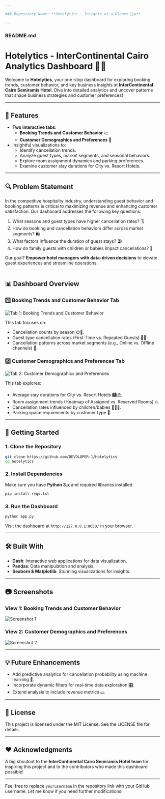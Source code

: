 ```yaml
---

### Repository Name: **Hotelytics - Insights at a Glance 🏨📊**

---
```


### README.md

# Hotelytics - InterContinental Cairo Analytics Dashboard 🏨✨

Welcome to **Hotelytics**, your one-stop dashboard for exploring booking trends, customer behavior, and key business insights at **InterContinental Cairo Semiramis Hotel**. Dive into detailed analytics and uncover patterns that shape business strategies and customer preferences!

---

## 🌟 Features

- **Two interactive tabs**:
  - **Booking Trends and Customer Behavior** 📈
  - **Customer Demographics and Preferences** 👥
- Insightful visualizations to:
  - Identify cancellation trends.
  - Analyze guest types, market segments, and seasonal behaviors.
  - Explore room assignment dynamics and parking preferences.
  - Examine customer stay durations for City vs. Resort Hotels.

---

## 🔍 Problem Statement

In the competitive hospitality industry, understanding guest behavior and booking patterns is critical to maximizing revenue and enhancing customer satisfaction. Our dashboard addresses the following key questions:

1. What seasons and guest types have higher cancellation rates? 🗓️
2. How do booking and cancellation behaviors differ across market segments? 🛍️
3. What factors influence the duration of guest stays? 🏖️
4. How do family guests with children or babies impact cancellations? 👶

Our goal? **Empower hotel managers with data-driven decisions** to elevate guest experiences and streamline operations.

---

## 📊 Dashboard Overview

### **1️⃣ Booking Trends and Customer Behavior Tab**
![Tab 1: Booking Trends and Customer Behavior](file-7XgUa8UQ7BDyH6XKud1UK8)

This tab focuses on:
- Cancellation counts by season 🌞🍁.
- Guest type cancellation rates (First-Time vs. Repeated Guests) 👤👥.
- Cancellation patterns across market segments (e.g., Online vs. Offline channels) 🛒.

### **2️⃣ Customer Demographics and Preferences Tab**
![Tab 2: Customer Demographics and Preferences](file-82jmuc4ABqKQUEeRtpqXpS)

This tab explores:
- Average stay durations for City vs. Resort Hotels 🏙️⛱️.
- Room assignment trends (Heatmap of Assigned vs. Reserved Rooms) 🔥.
- Cancellation rates influenced by children/babies 👨‍👩‍👧.
- Parking space requirements by customer type 🚗.

---

## 🚀 Getting Started

### **1. Clone the Repository**
```bash
git clone https://github.com/DEVOLOPER-1/Hotelytics
cd hotelytics
```

### **2. Install Dependencies**
Make sure you have **Python 3.x** and required libraries installed:
```bash
pip install reqs.txt
```

### **3. Run the Dashboard**
```bash
python app.py
```

Visit the dashboard at `http://127.0.0.1:8050/` in your browser.

---

## 🛠️ Built With

- **Dash**: Interactive web applications for data visualization.
- **Pandas**: Data manipulation and analysis.
- **Seaborn & Matplotlib**: Stunning visualizations for insights.

---

## 📷 Screenshots

### View 1: **Booking Trends and Customer Behavior**
![Screenshot 1](file-7XgUa8UQ7BDyH6XKud1UK8)

### View 2: **Customer Demographics and Preferences**
![Screenshot 2](file-82jmuc4ABqKQUEeRtpqXpS)

---

## 💡 Future Enhancements

- Add predictive analytics for cancellation probability using machine learning 🤖.
- Incorporate dynamic filters for real-time data exploration 🎛️.
- Extend analysis to include revenue metrics 💵.

---

## 📄 License

This project is licensed under the MIT License. See the LICENSE file for details.

---

## ❤️ Acknowledgments

A big shoutout to the **InterContinental Cairo Semiramis Hotel team** for inspiring this project and to the contributors who made this dashboard possible!

---

Feel free to replace `yourusername` in the repository link with your GitHub username. Let me know if you need further modifications!
